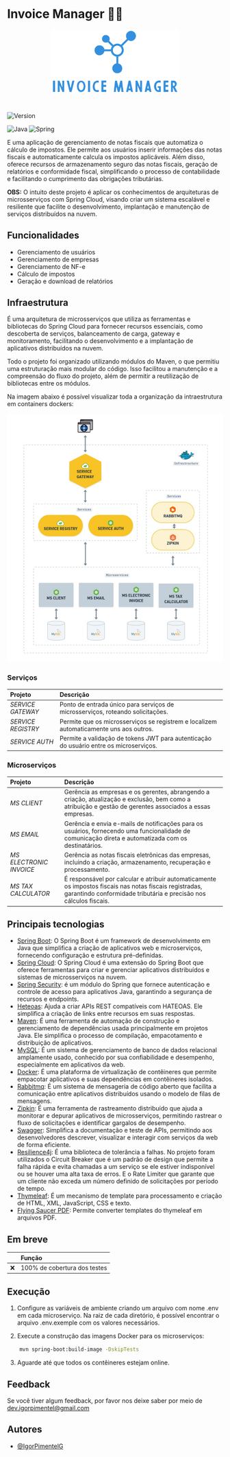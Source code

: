 # Invoice Manager ️👨‍💻

<p align="center">
  <img src="./docs/logo.png" alt="logo" width="300" />
</p>

#

![Version](https://img.shields.io/badge/version-1.0.0-blue)

![Java](https://img.shields.io/badge/java-%23ED8B00.svg?style=for-the-badge&logo=openjdk&logoColor=white)
![Spring](https://img.shields.io/badge/spring-%236DB33F.svg?style=for-the-badge&logo=spring&logoColor=white)

E uma aplicação de gerenciamento de notas fiscais que automatiza o cálculo de impostos. 
Ele permite aos usuários inserir informações das notas fiscais e automaticamente calcula os impostos aplicáveis.
Além disso, oferece recursos de armazenamento seguro das notas fiscais, geração de relatórios e conformidade fiscal, 
simplificando o processo de contabilidade e facilitando o cumprimento das obrigações tributárias.

**OBS:**
O intuito deste projeto é aplicar os conhecimentos de arquiteturas de microsserviços com Spring Cloud, visando criar um sistema escalável e resiliente que facilite o desenvolvimento, implantação e manutenção de serviços distribuídos na nuvem.

## Funcionalidades
- Gerenciamento de usuários
- Gerenciamento de empresas
- Gerenciamento de NF-e
- Cálculo de impostos
- Geração e download de relatórios

## Infraestrutura

É uma arquitetura de microsserviços que utiliza as ferramentas e bibliotecas do Spring Cloud para fornecer 
recursos essenciais, como descoberta de serviços, balanceamento de carga, gateway e monitoramento, 
facilitando o desenvolvimento e a implantação de aplicativos distribuídos na nuvem.

Todo o projeto foi organizado utilizando módulos do Maven, o que permitiu uma estruturação mais modular do código. 
Isso facilitou a manutenção e a compreensão do fluxo do projeto, além de permitir a reutilização de bibliotecas entre 
os módulos.

Na imagem abaixo é possível visualizar toda a organização da intraestrutura em containers dockers:

<p align="center">
  <img src="./docs/infra.jpg" alt="infra" />
</p>

### Serviços
| **Projeto**        | **Descrição**                                                                          |
|:-------------------|:---------------------------------------------------------------------------------------|
| _SERVICE GATEWAY_  | Ponto de entrada único para serviços de microsserviços, roteando solicitações.         |
| _SERVICE REGISTRY_ | Permite que os microsserviços se registrem e localizem automaticamente uns aos outros. |
| _SERVICE AUTH_     | Permite a validação de tokens JWT para autenticação do usuário entre os microserviços. |

### Microserviços
| **Projeto**               | **Descrição**                                                                                                                                                                |
|:----------------------|:-----------------------------------------------------------------------------------------------------------------------------------------------------------------------------|
| _MS CLIENT_             | Gerência as empresas e os gerentes, abrangendo a criação, atualização e exclusão, bem como a atribuição e gestão de gerentes associados a essas empresas.                    |
| _MS EMAIL_              | Gerência e envia e-mails de notificações para os usuários, fornecendo uma funcionalidade de comunicação direta e automatizada com os destinatários.                          |
| _MS ELECTRONIC INVOICE_ | Gerência as notas fiscais eletrônicas das empresas, incluindo a criação, armazenamento, recuperação e processamento.                                                         |
| _MS TAX CALCULATOR_     | É responsável por calcular e atribuir automaticamente os impostos fiscais nas notas fiscais registradas, garantindo conformidade tributária e precisão nos cálculos fiscais. |


## Principais tecnologias
- [Spring Boot](https://spring.io/projects/spring-boot): O Spring Boot é um framework de desenvolvimento em Java que 
simplifica a criação de aplicativos web e microserviços, fornecendo configuração e estrutura pré-definidas.
- [Spring Cloud](https://spring.io/projects/spring-cloud): O Spring Cloud é uma extensão do Spring Boot que oferece 
ferramentas para criar e gerenciar aplicativos distribuídos e sistemas de microsserviços na nuvem.
- [Spring Security](https://spring.io/projects/spring-security): é um módulo do Spring que fornece autenticação e 
controle de acesso para aplicativos Java, garantindo a segurança de recursos e endpoints.
- [Heteoas](https://spring.io/projects/spring-hateoas): Ajuda a criar APIs REST compatíveis com HATEOAS.
Ele simplifica a criação de links entre recursos em suas respostas.
- [Maven](https://maven.apache.org/): É uma ferramenta de automação de construção e gerenciamento de dependências 
usada principalmente em projetos Java. Ele simplifica o processo de compilação, empacotamento e distribuição de aplicativos.
- [MySQL](https://www.mysql.com/): É um sistema de gerenciamento de banco de dados relacional amplamente usado, 
conhecido por sua confiabilidade e desempenho, especialmente em aplicativos da web.
- [Docker](https://www.docker.com/): É uma plataforma de virtualização de contêineres que permite empacotar 
aplicativos e suas dependências em contêineres isolados.
- [Rabbitmq](https://www.rabbitmq.com/): É um sistema de mensageria de código aberto que facilita a comunicação entre
aplicativos distribuídos usando o modelo de filas de mensagens.
- [Zipkin](https://zipkin.io/): É uma ferramenta de rastreamento distribuído que ajuda a monitorar e depurar aplicativos
de microsserviços, permitindo rastrear o fluxo de solicitações e identificar gargalos de desempenho.
- [Swagger](https://swagger.io/): Simplifica a documentação e teste de APIs, permitindo aos desenvolvedores descrever,
visualizar e interagir com serviços da web de forma eficiente.
- [Resilience4j](https://resilience4j.readme.io/docs/getting-started): É uma biblioteca de tolerância a falhas. 
No projeto foram utilizados o Circuit Breaker que é um padrão de design que permite a falha rápida e evita 
chamadas a um serviço se ele estiver indisponível ou se houver uma alta taxa de erros. E o Rate Limiter que garante que um
cliente não exceda um número definido de solicitações por período de tempo.
- [Thymeleaf](https://www.thymeleaf.org/): É um mecanismo de template para processamento e criação de HTML, XML,
JavaScript, CSS e texto.
- [Flying Saucer PDF](https://github.com/flyingsaucerproject/flyingsaucer): Permite converter templates do thymeleaf em
arquivos PDF.

## Em breve

|   | Função                       |
|:--|:-----------------------------|
| ❌ | 100% de cobertura dos testes |

## Execução

1. Configure as variáveis de ambiente criando um arquivo com nome .env em cada microserviço. Na raiz de cada diretório, é possível encontrar 
o arquivo .env.exemple com os valores necessários.



2. Execute a construção das imagens Docker para os microserviços:
```bash
    mvn spring-boot:build-image -DskipTests
```

3. Aguarde até que todos os contêineres estejam online.


## Feedback

Se você tiver algum feedback, por favor nos deixe saber por meio de dev.igorpimentel@gmail.com

## Autores

- [@IgorPimentelG](https://www.github.com/IgorPimentelG)

